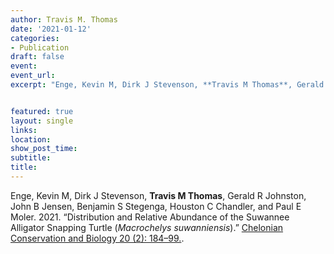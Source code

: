 ```yaml
---
author: Travis M. Thomas
date: '2021-01-12'
categories:
- Publication
draft: false
event: 
event_url: 
excerpt: "Enge, Kevin M, Dirk J Stevenson, **Travis M Thomas**, Gerald R Johnston, John B Jensen, Benjamin S Stegenga, Houston C Chandler, and Paul E Moler. 2021. “Distribution and Relative Abundance of the Suwannee Alligator Snapping Turtle (*Macrochelys suwanniensis*)”[Chelonian Conservation and Biology 20 (2): 184–99](https://bioone.org/journals/chelonian-conservation-and-biology/volume-20/issue-2/CCB-1488.1/Distribution-and-Relative-Abundance-of-the-Suwannee-Alligator-Snapping-Turtle/10.2744/CCB-1488.1.full)."


featured: true
layout: single
links:
location: 
show_post_time: 
subtitle:   
title:
---
```



Enge, Kevin M, Dirk J Stevenson, **Travis M Thomas**, Gerald R Johnston, John B Jensen, Benjamin S Stegenga, Houston C Chandler, and Paul E Moler. 2021. “Distribution and Relative Abundance of the Suwannee Alligator Snapping Turtle (*Macrochelys suwanniensis*).” [Chelonian Conservation and Biology 20 (2): 184–99.](https://meridian.allenpress.com/ccb/article-abstract/20/2/184/472358/Distribution-and-Relative-Abundance-of-the?redirectedFrom=fulltext).